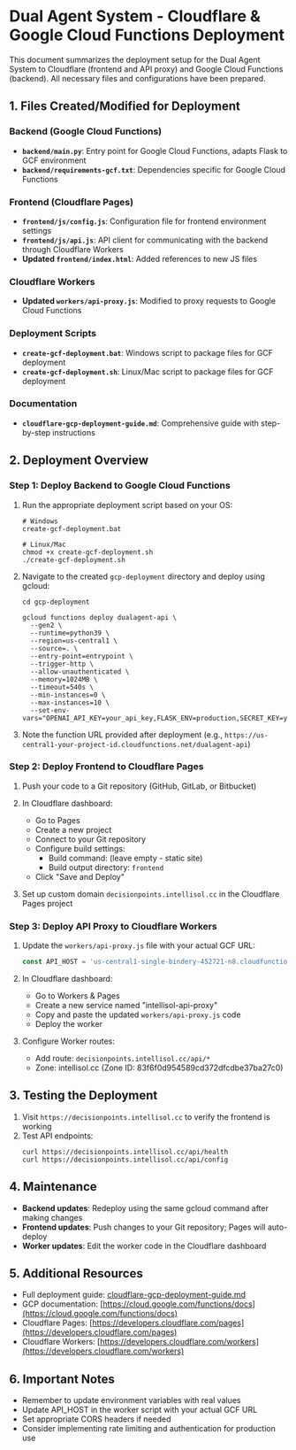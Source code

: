 # Dual Agent System - Cloudflare & Google Cloud Functions Deployment

This document summarizes the deployment setup for the Dual Agent System to Cloudflare (frontend and API proxy) and Google Cloud Functions (backend). All necessary files and configurations have been prepared.

## 1. Files Created/Modified for Deployment

### Backend (Google Cloud Functions)

- **`backend/main.py`**: Entry point for Google Cloud Functions, adapts Flask to GCF environment
- **`backend/requirements-gcf.txt`**: Dependencies specific for Google Cloud Functions

### Frontend (Cloudflare Pages)

- **`frontend/js/config.js`**: Configuration file for frontend environment settings
- **`frontend/js/api.js`**: API client for communicating with the backend through Cloudflare Workers
- **Updated `frontend/index.html`**: Added references to new JS files

### Cloudflare Workers

- **Updated `workers/api-proxy.js`**: Modified to proxy requests to Google Cloud Functions

### Deployment Scripts

- **`create-gcf-deployment.bat`**: Windows script to package files for GCF deployment
- **`create-gcf-deployment.sh`**: Linux/Mac script to package files for GCF deployment

### Documentation

- **`cloudflare-gcp-deployment-guide.md`**: Comprehensive guide with step-by-step instructions

## 2. Deployment Overview

### Step 1: Deploy Backend to Google Cloud Functions

1. Run the appropriate deployment script based on your OS:
   ```
   # Windows
   create-gcf-deployment.bat
   
   # Linux/Mac
   chmod +x create-gcf-deployment.sh
   ./create-gcf-deployment.sh
   ```

2. Navigate to the created `gcp-deployment` directory and deploy using gcloud:
   ```
   cd gcp-deployment
   
   gcloud functions deploy dualagent-api \
     --gen2 \
     --runtime=python39 \
     --region=us-central1 \
     --source=. \
     --entry-point=entrypoint \
     --trigger-http \
     --allow-unauthenticated \
     --memory=1024MB \
     --timeout=540s \
     --min-instances=0 \
     --max-instances=10 \
     --set-env-vars="OPENAI_API_KEY=your_api_key,FLASK_ENV=production,SECRET_KEY=your_secret_key"
   ```

3. Note the function URL provided after deployment (e.g., `https://us-central1-your-project-id.cloudfunctions.net/dualagent-api`)

### Step 2: Deploy Frontend to Cloudflare Pages

1. Push your code to a Git repository (GitHub, GitLab, or Bitbucket)

2. In Cloudflare dashboard:
   - Go to Pages
   - Create a new project
   - Connect to your Git repository
   - Configure build settings:
     - Build command: (leave empty - static site)
     - Build output directory: `frontend`
   - Click "Save and Deploy"

3. Set up custom domain `decisionpoints.intellisol.cc` in the Cloudflare Pages project

### Step 3: Deploy API Proxy to Cloudflare Workers

1. Update the `workers/api-proxy.js` file with your actual GCF URL:
   ```javascript
   const API_HOST = 'us-central1-single-bindery-452721-n8.cloudfunctions.net';  // Update this
   ```

2. In Cloudflare dashboard:
   - Go to Workers & Pages
   - Create a new service named "intellisol-api-proxy"
   - Copy and paste the updated `workers/api-proxy.js` code
   - Deploy the worker

3. Configure Worker routes:
   - Add route: `decisionpoints.intellisol.cc/api/*`
   - Zone: intellisol.cc (Zone ID: 83f6f0d954589cd372dfcdbe37ba27c0)

## 3. Testing the Deployment

1. Visit `https://decisionpoints.intellisol.cc` to verify the frontend is working
2. Test API endpoints:
   ```
   curl https://decisionpoints.intellisol.cc/api/health
   curl https://decisionpoints.intellisol.cc/api/config
   ```

## 4. Maintenance

- **Backend updates**: Redeploy using the same gcloud command after making changes
- **Frontend updates**: Push changes to your Git repository; Pages will auto-deploy
- **Worker updates**: Edit the worker code in the Cloudflare dashboard

## 5. Additional Resources

- Full deployment guide: [cloudflare-gcp-deployment-guide.md](cloudflare-gcp-deployment-guide.md)
- GCP documentation: [https://cloud.google.com/functions/docs](https://cloud.google.com/functions/docs)
- Cloudflare Pages: [https://developers.cloudflare.com/pages](https://developers.cloudflare.com/pages)
- Cloudflare Workers: [https://developers.cloudflare.com/workers](https://developers.cloudflare.com/workers)

## 6. Important Notes

- Remember to update environment variables with real values
- Update API_HOST in the worker script with your actual GCF URL
- Set appropriate CORS headers if needed
- Consider implementing rate limiting and authentication for production use
